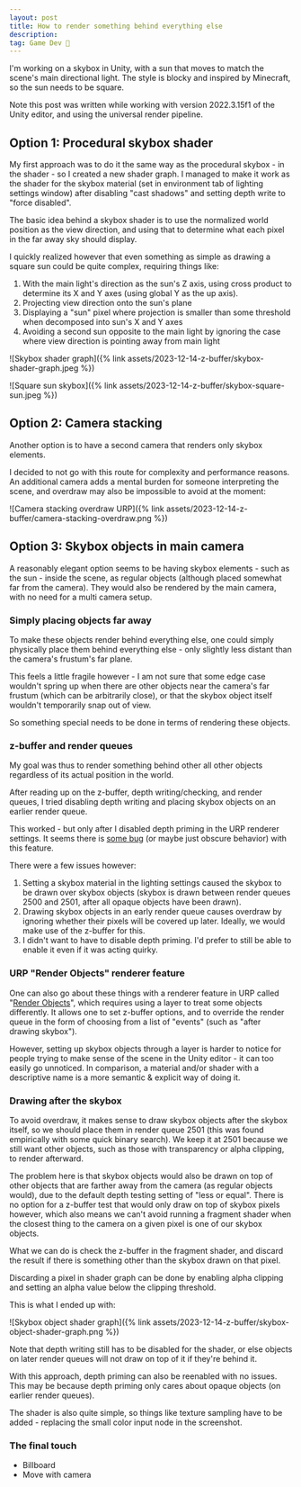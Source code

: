 ```yaml
---
layout: post
title: How to render something behind everything else
description:
tag: Game Dev 👾
---
```


I'm working on a skybox in Unity, with a sun that moves to match the scene's main directional light. The style is blocky and inspired by Minecraft, so the sun needs to be square.

Note this post was written while working with version 2022.3.15f1 of the Unity editor, and using the universal render pipeline.

## Option 1: Procedural skybox shader

My first approach was to do it the same way as the procedural skybox - in the shader - so I created a new shader graph. I managed to make it work as the shader for the skybox material (set in environment tab of lighting settings window) after disabling "cast shadows" and setting depth write to "force disabled".

The basic idea behind a skybox shader is to use the normalized world position as the view direction, and using that to determine what each pixel in the far away sky should display.

I quickly realized however that even something as simple as drawing a square sun could be quite complex, requiring things like:

1. With the main light's direction as the sun's Z axis, using cross product to determine its X and Y axes (using global Y as the up axis).
1. Projecting view direction onto the sun's plane
1. Displaying a "sun" pixel where projection is smaller than some threshold when decomposed into sun's X and Y axes
1. Avoiding a second sun opposite to the main light by ignoring the case where view direction is pointing away from main light

![Skybox shader graph]({% link assets/2023-12-14-z-buffer/skybox-shader-graph.jpeg %})

![Square sun skybox]({% link assets/2023-12-14-z-buffer/skybox-square-sun.jpeg %})

## Option 2: Camera stacking

Another option is to have a second camera that renders only skybox elements.

I decided to not go with this route for complexity and performance reasons. An additional camera adds a mental burden for someone interpreting the scene, and overdraw may also be impossible to avoid at the moment:

![Camera stacking overdraw URP]({% link assets/2023-12-14-z-buffer/camera-stacking-overdraw.png %})

## Option 3: Skybox objects in main camera

A reasonably elegant option seems to be having skybox elements - such as the sun - inside the scene, as regular objects (although placed somewhat far from the camera). They would also be rendered by the main camera, with no need for a multi camera setup.

### Simply placing objects far away

To make these objects render behind everything else, one could simply physically place them behind everything else - only slightly less distant than the camera's frustum's far plane.

This feels a little fragile however - I am not sure that some edge case wouldn't spring up when there are other objects near the camera's far frustum (which can be arbitrarily close), or that the skybox object itself wouldn't temporarily snap out of view.

So something special needs to be done in terms of rendering these objects.

### z-buffer and render queues

My goal was thus to render something behind other all other objects regardless of its actual position in the world.

After reading up on the z-buffer, depth writing/checking, and render queues, I tried disabling depth writing and placing skybox objects on an earlier render queue.

This worked - but only after I disabled depth priming in the URP renderer settings. It seems there is [some bug](https://forum.unity.com/threads/depth-priming-breaks-depth-write.1527241/) (or maybe just obscure behavior) with this feature.

There were a few issues however:

1. Setting a skybox material in the lighting settings caused the skybox to be drawn over skybox objects (skybox is drawn between render queues 2500 and 2501, after all opaque objects have been drawn).
2. Drawing skybox objects in an early render queue causes overdraw by ignoring whether their pixels will be covered up later. Ideally, we would make use of the z-buffer for this.
3. I didn't want to have to disable depth priming. I'd prefer to still be able to enable it even if it was acting quirky.

### URP "Render Objects" renderer feature

One can also go about these things with a renderer feature in URP called "[Render Objects](https://docs.unity3d.com/Packages/com.unity.render-pipelines.universal@14.0/manual/renderer-features/renderer-feature-render-objects.html)", which requires using a layer to treat some objects differently. It allows one to set z-buffer options, and to override the render queue in the form of choosing from a list of "events" (such as "after drawing skybox").

However, setting up skybox objects through a layer is harder to notice for people trying to make sense of the scene in the Unity editor - it can too easily go unnoticed. In comparison, a material and/or shader with a descriptive name is a more semantic & explicit way of doing it.

### Drawing after the skybox

To avoid overdraw, it makes sense to draw skybox objects after the skybox itself, so we should place them in render queue 2501 (this was found empirically with some quick binary search). We keep it at 2501 because we still want other objects, such as those with transparency or alpha clipping, to render afterward.

The problem here is that skybox objects would also be drawn on top of other objects that are farther away from the camera (as regular objects would), due to the default depth testing setting of "less or equal". There is no option for a z-buffer test that would only draw on top of skybox pixels however, which also means we can't avoid running a fragment shader when the closest thing to the camera on a given pixel is one of our skybox objects.

What we can do is check the z-buffer in the fragment shader, and discard the result if there is something other than the skybox drawn on that pixel.

Discarding a pixel in shader graph can be done by enabling alpha clipping and setting an alpha value below the clipping threshold.

This is what I ended up with:

![Skybox object shader graph]({% link assets/2023-12-14-z-buffer/skybox-object-shader-graph.png %})

Note that depth writing still has to be disabled for the shader, or else objects on later render queues will not draw on top of it if they're behind it.

With this approach, depth priming can also be reenabled with no issues. This may be because depth priming only cares about opaque objects (on earlier render queues).

The shader is also quite simple, so things like texture sampling have to be added - replacing the small color input node in the screenshot.

### The final touch

- Billboard
- Move with camera
